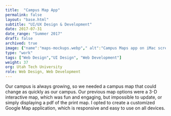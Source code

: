 ```yaml
---
title:  "Campus Map App"
permalink: false
layout: "base.html"
subtitle: "UI/UX Design & Development"
date: 2017-07-31
date_range: "Summer 2017"
draft: false
archived: true
image: {"name":"maps-mockups.webp"," alt":"Campus Maps app on iMac screens"}
type: "work"
tags: ["Web Design","UI Design", "Web Development"]
weight: 37
org: Utah Tech University
role: Web Design, Web Development
---
```

Our campus is always growing, so we needed a campus map that could change as quickly as our campus. Our previous map options were a 3-D interactive map, which was fun and engaging, but impossible to update, or simply displaying a pdf of the print map. I opted to create a customized Google Map application, which is responsive and easy to use on all devices.